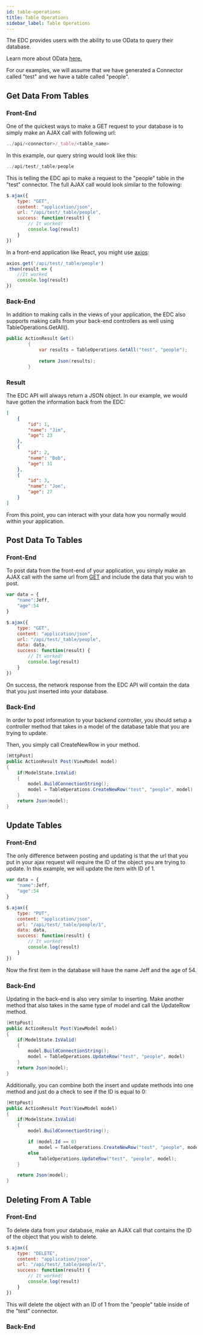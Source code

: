 ```yaml
---
id: table-operations
title: Table Operations
sidebar_label: Table Operations
---
```


The EDC provides users with the ability to use OData to query their database.  

Learn more about OData <a href="https://www.odata.org/getting-started/" target="_blank">here.</a>  

For our examples, we will assume that we have generated a Connector called "test" and we have a table called "people".  

## Get Data From Tables  

### Front-End

One of the quickest ways to make a GET request to your database is to simply make an AJAX call with following url:  

```js
../api/<connector>/_table/<table_name>
```  

In this example, our query string would look like this:  

```js
../api/test/_table/people
```  

This is telling the EDC api to make a request to the "people" table in the "test" connector. The full AJAX call would look similar to the following:  

```js
$.ajax({
    type: "GET",
    content: "application/json",
    url: "/api/test/_table/people",
    success: function(result) {
        // It worked!
        console.log(result)
    }
})
```  

In a front-end application like React, you might use [axios](#):  

```js
axios.get('/api/test/_table/people')
.then(result => {
    //It worked
    console.log(result)
})
```  

### Back-End  

In addition to making calls in the views of your application, the EDC also supports making calls from your back-end controllers as well using TableOperations.GetAll().

```c#
public ActionResult Get()
        {
            var results = TableOperations.GetAll("test", "people");
                                 
            return Json(results);
        }
```

### Result

The EDC API will always return a JSON object. In our example, we would have gotten the information back from the EDC:  

```json
[
    {
        "id": 1,
        "name": "Jim",
        "age": 23
    },
    {
        "id": 2,
        "name": "Bob",
        "age": 31
    },
    {
        "id": 3,
        "name": "Joe",
        "age": 27
    }
]
```  

From this point, you can interact with your data how you normally would within your application.

## Post Data To Tables

### Front-End

To post data from the front-end of your application, you simply make an AJAX call with the same url from [GET](#front-end) and include the data that you wish to post.  

```js
var data = {
    "name":Jeff,
    "age":54
}

$.ajax({
    type: "GET",
    content: "application/json",
    url: "/api/test/_table/people",
    data: data,
    success: function(result) {
        // It worked!
        console.log(result)
    }
})
```  

On success, the network response from the EDC API will contain the data that you just inserted into your database.  

### Back-End

In order to post information to your backend controller, you should setup a controller method that takes in a model of the database table that you are trying to update.  

Then, you simply call CreateNewRow in your method.  

```c#
[HttpPost]
public ActionResult Post(ViewModel model) 
{
    if(ModelState.IsValid)
    {
        model.BuildConnectionString();
        model = TableOperations.CreateNewRow("test", "people", model)
    }
    return Json(model);
}
```  

## Update Tables

### Front-End

The only difference between posting and updating is that the url that you put in your ajax request will require the ID of the object you are trying to update. In this example, we will update the item with ID of 1.  

```js
var data = {
    "name":Jeff,
    "age":54
}

$.ajax({
    type: "PUT",
    content: "application/json",
    url: "/api/test/_table/people/1",
    data: data,
    success: function(result) {
        // It worked!
        console.log(result)
    }
})
```  

Now the first item in the database will have the name Jeff and the age of 54.  

### Back-End

Updating in the back-end is also very similar to inserting. Make another method that also takes in the same type of model and call the UpdateRow method.  

```c#
[HttpPost]
public ActionResult Post(ViewModel model) 
{
    if(ModelState.IsValid)
    {
        model.BuildConnectionString();
        model = TableOperations.UpdateRow("test", "people", model)
    }
    return Json(model);
}
```  

Additionally, you can combine both the insert and update methods into one method and just do a check to see if the ID is equal to 0:  

```c#
[HttpPost]
public ActionResult Post(ViewModel model)
{
    if(ModelState.IsValid)
    {
        model.BuildConnectionString();

        if (model.Id == 0)
            model = TableOperations.CreateNewRow("test", "people", model);
        else
            TableOperations.UpdateRow("test", "people", model);
    }

    return Json(model);
}
```  

## Deleting From A Table

### Front-End

To delete data from your database, make an AJAX call that contains the ID of the object that you wish to delete.  

```js
$.ajax({
    type: "DELETE",
    content: "application/json",
    url: "/api/test/_table/people/1",
    success: function(result) {
        // It worked!
        console.log(result)
    }
})
```  

This will delete the object with an ID of 1 from the "people" table inside of the "test" connector.

### Back-End
